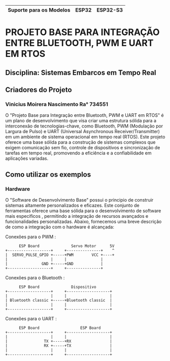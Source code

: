 | Suporte para os Modelos  | ESP32 | ESP32-S3 |
| ------------------------ | ----- | -------- |
# PROJETO BASE PARA INTEGRAÇÃO ENTRE BLUETOOTH, PWM E UART EM RTOS

## Disciplina: Sistemas Embarcos em Tempo Real 

## Criadores do Projeto
### Vinicius Moirera Nascimento Ra° 734551

O "Projeto Base para Integração entre Bluetooth, PWM e UART em RTOS" é um plano de desenvolvimento que visa criar uma estrutura sólida para a interconexão de tecnologias-chave, como Bluetooth, PWM (Modulação por Largura de Pulso) e UART (Universal Asynchronous Receiver/Transmitter) em um ambiente de sistema operacional em tempo real (RTOS). Este projeto oferece uma base sólida para a construção de sistemas complexos que exigem comunicação sem fio, controle de dispositivos e sincronização de tarefas em tempo real, promovendo a eficiência e a confiabilidade em aplicações variadas.

## Como utilizar os exemplos

### Hardware


O "Software de Desenvolvimento Base" possui o principio de construir sistemas altamente personalizados e eficazes. Este conjunto de ferramentas oferece uma base sólida para o desenvolvimento de software mais especificos , permitindo a integração de recursos avançados e funcionalidades personalizadas. Abaixo, fornecemos uma breve descrição de como a integração com o hardware é alcançada:

Conexões para o PWM :

```
      ESP Board              Servo Motor      5V
+-------------------+     +---------------+    ^
|  SERVO_PULSE_GPIO +-----+PWM        VCC +----+
|                   |     |               |
|               GND +-----+GND            |
+-------------------+     +---------------+
```

Conexões para o Bluetooth :

```
      ESP Board              Dispositivo     
+-------------------+     +-------------------+    
|                   |     |                   |
| Bluetooth classic +-----+Bluetooth classic  |
|                   |     |                   |
+-------------------+     +-------------------+
```

Conexões para o UART :

```
      ESP Board                  ESP Board     
+-------------------+     +-------------------+    
|                   |     |                   |
|                TX +-----+RX                 |
|                RX +-----+TX                 |
|                   |     |                   |
+-------------------+     +-------------------+
```
